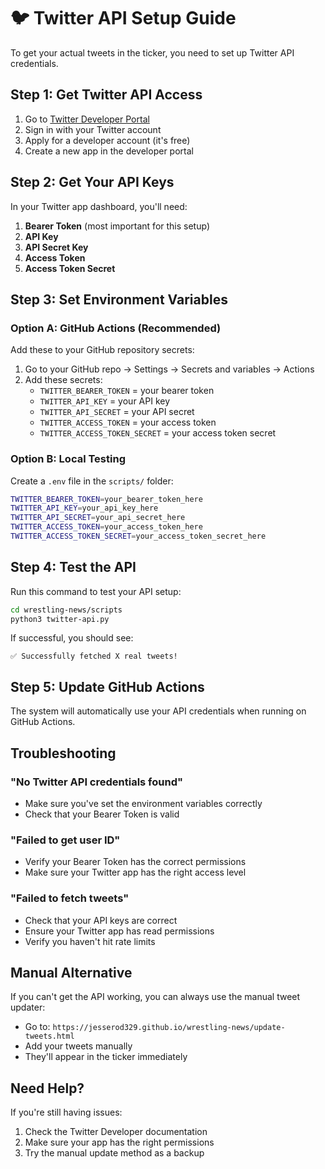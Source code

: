 # 🐦 Twitter API Setup Guide

To get your actual tweets in the ticker, you need to set up Twitter API credentials.

## Step 1: Get Twitter API Access

1. Go to [Twitter Developer Portal](https://developer.twitter.com/)
2. Sign in with your Twitter account
3. Apply for a developer account (it's free)
4. Create a new app in the developer portal

## Step 2: Get Your API Keys

In your Twitter app dashboard, you'll need:

1. **Bearer Token** (most important for this setup)
2. **API Key** 
3. **API Secret Key**
4. **Access Token**
5. **Access Token Secret**

## Step 3: Set Environment Variables

### Option A: GitHub Actions (Recommended)
Add these to your GitHub repository secrets:

1. Go to your GitHub repo → Settings → Secrets and variables → Actions
2. Add these secrets:
   - `TWITTER_BEARER_TOKEN` = your bearer token
   - `TWITTER_API_KEY` = your API key
   - `TWITTER_API_SECRET` = your API secret
   - `TWITTER_ACCESS_TOKEN` = your access token
   - `TWITTER_ACCESS_TOKEN_SECRET` = your access token secret

### Option B: Local Testing
Create a `.env` file in the `scripts/` folder:

```bash
TWITTER_BEARER_TOKEN=your_bearer_token_here
TWITTER_API_KEY=your_api_key_here
TWITTER_API_SECRET=your_api_secret_here
TWITTER_ACCESS_TOKEN=your_access_token_here
TWITTER_ACCESS_TOKEN_SECRET=your_access_token_secret_here
```

## Step 4: Test the API

Run this command to test your API setup:

```bash
cd wrestling-news/scripts
python3 twitter-api.py
```

If successful, you should see:
```
✅ Successfully fetched X real tweets!
```

## Step 5: Update GitHub Actions

The system will automatically use your API credentials when running on GitHub Actions.

## Troubleshooting

### "No Twitter API credentials found"
- Make sure you've set the environment variables correctly
- Check that your Bearer Token is valid

### "Failed to get user ID"
- Verify your Bearer Token has the correct permissions
- Make sure your Twitter app has the right access level

### "Failed to fetch tweets"
- Check that your API keys are correct
- Ensure your Twitter app has read permissions
- Verify you haven't hit rate limits

## Manual Alternative

If you can't get the API working, you can always use the manual tweet updater:
- Go to: `https://jesserod329.github.io/wrestling-news/update-tweets.html`
- Add your tweets manually
- They'll appear in the ticker immediately

## Need Help?

If you're still having issues:
1. Check the Twitter Developer documentation
2. Make sure your app has the right permissions
3. Try the manual update method as a backup
